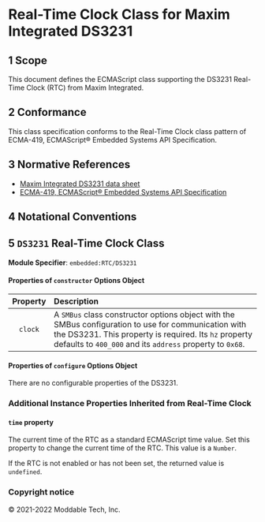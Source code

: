 
# Real-Time Clock Class for Maxim Integrated DS3231

## 1 Scope

This document defines the ECMAScript class supporting the DS3231 Real-Time Clock (RTC) from Maxim Integrated.

## 2 Conformance

This class specification conforms to the Real-Time Clock class pattern of ECMA-419, ECMAScript® Embedded Systems API Specification.

## 3 Normative References

- [Maxim Integrated DS3231 data sheet](https://datasheets.maximintegrated.com/en/ds/DS3231.pdf)
- [ECMA-419, ECMAScript® Embedded Systems API Specification](https://419.ecma-international.org)

## 4 Notational Conventions

## 5 `DS3231` Real-Time Clock Class

**Module Specifier**: `embedded:RTC/DS3231`


#### Properties of `constructor` Options Object

| Property | Description |
| :---: | :--- |
| `clock` | A `SMBus` class constructor options object with the SMBus configuration to use for communication with the DS3231. This property is required. Its `hz` property defaults to `400_000` and its `address` property to `0x68`.


#### Properties of `configure` Options Object

There are no configurable properties of the DS3231.

### Additional Instance Properties Inherited from Real-Time Clock

#### `time` property

The current time of the RTC as a standard ECMAScript time value. Set this property to change the current time of the RTC. This value is a `Number`.

If the RTC is not enabled or has not been set, the returned value is `undefined`.


### Copyright notice

© 2021-2022 Moddable Tech, Inc.
